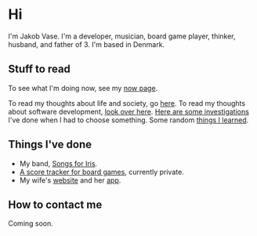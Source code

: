 # Hi

I'm Jakob Vase. I'm a developer, musician, board game player, thinker, husband,
and father of 3. I'm based in Denmark.

## Stuff to read

To see what I'm doing now, see my [now page](/now).

To read my thoughts about life and society, go [here](/thoughts). To read my
thoughts about software development, [look over here](/software-development).
[Here are some investigations](/investigations) I've done when I had to choose
something. Some random [things I learned](/til).

## Things I've done

- My band, [Songs for Iris](https://songsforiris.dk).
- [A score tracker for board games](https://score-tracker.vase.dev), currently
  private.
- My wife's [website](https://majavase.dk) and her
  [app](https://chocolat.dk/app-link).

## How to contact me

Coming soon.
